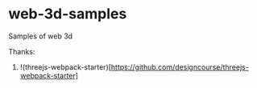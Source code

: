 # web-3d-samples

Samples of web 3d

Thanks:

1. !(threejs-webpack-starter)[https://github.com/designcourse/threejs-webpack-starter]
